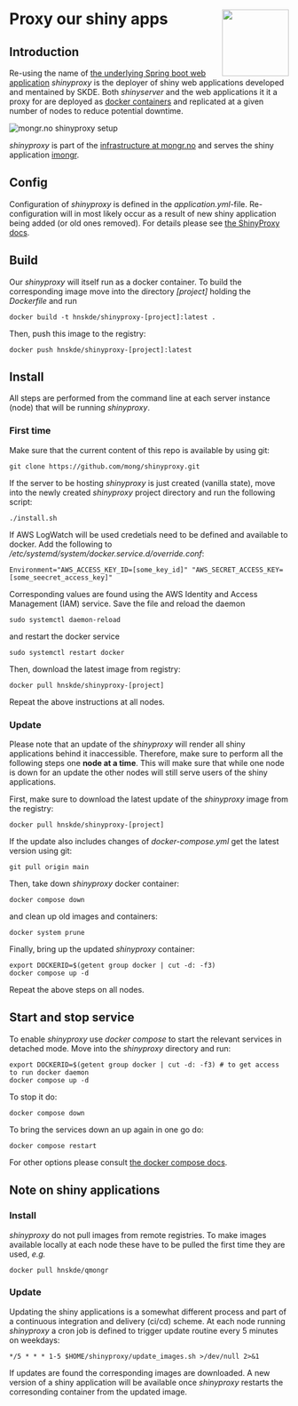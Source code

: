 # Proxy our shiny apps <img src="logo.svg" align="right" height="120" />

## Introduction
Re-using the name of [the underlying Spring boot web application](https://www.shinyproxy.io/) _shinyproxy_ is the deployer of shiny web applications developed and mentained by SKDE. Both _shinyserver_ and the web applications it it a proxy for are deployed as [docker containers](https://www.docker.com/resources/what-container/) and replicated at a given number of nodes to reduce potential downtime.

![mongr.no shinyproxy setup](mongr_shinyproxy.png)

_shinyproxy_ is part of the [infrastructure at mongr.no](https://github.com/mong/lb-rp) and serves the shiny application [imongr](https://github.com/mong/imongr).

## Config
Configuration of _shinyproxy_ is defined in the _application.yml_-file. Re-configuration will in most likely occur as a result of new shiny application being added (or old ones removed). For details please see [the ShinyProxy docs](https://www.shinyproxy.io/configuration/).

## Build
Our _shinyproxy_ will itself run as a docker container. To build the corresponding image move into the directory _[project]_ holding the _Dockerfile_ and run
```
docker build -t hnskde/shinyproxy-[project]:latest .
```
Then, push this image to the registry:
```
docker push hnskde/shinyproxy-[project]:latest
```
## Install
All steps are performed from the command line at each server instance (node) that will be running _shinyproxy_.

### First time
Make sure that the current content of this repo is available by using git:
```
git clone https://github.com/mong/shinyproxy.git
```

If the server to be hosting _shinyproxy_ is just created (vanilla state), move into the newly created _shinyproxy_ project directory and run the following script:
```
./install.sh
```

If AWS LogWatch will be used credetials need to be defined and available to docker. Add the following to _/etc/systemd/system/docker.service.d/override.conf_:
```
Environment="AWS_ACCESS_KEY_ID=[some_key_id]" "AWS_SECRET_ACCESS_KEY=[some_seecret_access_key]"
```
Corresponding values are found using the AWS Identity and Access Management (IAM) service. Save the file and reload the daemon
```
sudo systemctl daemon-reload
```
and restart the docker service
```
sudo systemctl restart docker
```
Then, download the latest image from registry:
```
docker pull hnskde/shinyproxy-[project]
```
Repeat the above instructions at all nodes.

### Update
Please note that an update of the _shinyproxy_ will render all shiny applications behind it inaccessible. Therefore, make sure to perform all the following steps one __node at a time__. This will make sure that while one node is down for an update the other nodes will still serve users of the shiny applications. 

First, make sure to download the latest update of the _shinyproxy_ image from the registry:
```
docker pull hnskde/shinyproxy-[project]
```
If the update also includes changes of _docker-compose.yml_ get the latest version using git:
```
git pull origin main
```

Then, take down _shinyproxy_ docker container:
```
docker compose down
```
and clean up old images and containers:
```
docker system prune
```
Finally, bring up the updated _shinyproxy_ container:
```
export DOCKERID=$(getent group docker | cut -d: -f3)
docker compose up -d
```

Repeat the above steps on all nodes.

## Start and stop service
To enable _shinyproxy_ use _docker compose_ to start the relevant services in detached mode. Move into the _shinyproxy_ directory and run:
```
export DOCKERID=$(getent group docker | cut -d: -f3) # to get access to run docker daemon
docker compose up -d
```

To stop it do:
```
docker compose down
```

To bring the services down an up again in one go do:
```
docker compose restart
```

For other options please consult [the docker compose docs](https://docs.docker.com/compose/).

## Note on shiny applications

### Install
_shinyproxy_ do not pull images from remote registries. To make images available locally at each node these have to be pulled the first time they are used, _e.g._
```
docker pull hnskde/qmongr
```

### Update
Updating the shiny applications is a somewhat different process and part of a continuous integration and delivery (ci/cd) scheme. At each node running _shinyproxy_ a cron job is defined to trigger update routine every 5 minutes on weekdays:
```
*/5 * * * 1-5 $HOME/shinyproxy/update_images.sh >/dev/null 2>&1
```
If updates are found the corresponding images are downloaded. A new version of a shiny application will be available once _shinyproxy_ restarts the corresonding container from the updated image. 
